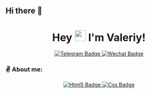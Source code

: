 ## Hi there 👋

<h1 align="center">Hey <img src="https://user-images.githubusercontent.com/74038190/214644152-52f47eb3-5e31-4f47-8758-05c9468d5596.gif" width="30"> I'm Valeriy!</h1>

<div id="badges" align="center">
  <a href="https://t.me/GiperVice">
    <img src="https://img.shields.io/badge/Telegram-blue?style=for-the-badge&logo=Telegram&logoColor=white" alt="Telegram Badge"/>
  </a>
  <a href="https://u.wechat.com/kJnoCRmMDpHTYgcL8kJfLLE" align="center">
    <img src="https://img.shields.io/badge/Wechat-green?style=for-the-badge&logo=Wechat&logoColor=white" alt="Wechat Badge"/>
  </a>
</div>

<h3 align="left"> ✌ About me:</h3>
<div id="badges" align="center">
  <a href="">
    <img src="https://img.shields.io/badge/HTML5-E34F26?style=flat&logo=html5" alt="Html5 Badge"/>
  </a>
  <a href="" align="center">
    <img src="https://img.shields.io/badge/CSS-663399?style=flat&logo=css" alt="Css Badge"/>
  </a>
</div>


<!--
**Qveezo/Qveezo** is a ✨ _special_ ✨ repository because its `README.md` (this file) appears on your GitHub profile.

CSS
https://img.shields.io/badge/CSS-663399?style=flat&logo=css
HTML5
https://img.shields.io/badge/HTML5-E34F26?style=flat&logo=html5
Python
https://img.shields.io/badge/python-3776AB?style=flat&logo=python
Jupyter-notebook
https://img.shields.io/badge/Jupyter-F37626?style=flat&logo=jupyter
C++
https://img.shields.io/badge/C%2B%2B-00599C?style=flat&logo=cplusplus
Tilda
https://img.shields.io/badge/Tilda-FFA282?style=flat&logo=tildapublishing&logoColor=white&logoSize=200


Here are some ideas to get you started:

- 🔭 I’m currently working on ...
- 🌱 I’m currently learning ...
- 👯 I’m looking to collaborate on ...
- 🤔 I’m looking for help with ...
- 💬 Ask me about ...
- 📫 How to reach me: ...
- 😄 Pronouns: ...
- ⚡ Fun fact: ...
-->
